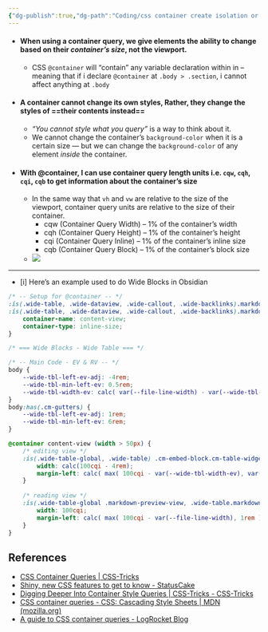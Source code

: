 ```yaml
---
{"dg-publish":true,"dg-path":"Coding/css container create isolation or containment for css variable.md","permalink":"/coding/css-container-create-isolation-or-containment-for-css-variable/","tags":["PermanentNote"],"created":"2023-09-07","updated":"2024-01-26"}
---
```


- #### When using a container query, we give elements the ability to change based on their _container’s size_, not the viewport.
	- CSS `@container` will “contain” any variable declaration within in – meaning that if i declare `@container` at `.body > .section`, i cannot affect anything at `.body`
- #### A container cannot change its own styles, Rather, they change the styles of ==their contents instead==
	- *“You cannot style what you query”* is a way to think about it.
	- We cannot change the container’s `background-color` when it is a certain size — but we can change the `background-color` of any element _inside_ the container. 
- #### With @container, I can use container query length units i.e. `cqw`, `cqh`, `cqi`, `cqb` to get information about the container’s size
	- In the same way that `vh` and `vw` are relative to the size of the viewport, container query units are relative to the size of their container.
		- cqw (Container Query Width) – 1% of the container’s width
		- cqh (Container Query Height) – 1% of the container’s height
		- cqi (Container Query Inline) – 1% of the container’s inline size
		- cqb (Container Query Block) – 1% of the container’s block size
	- ![](https://developer.mozilla.org/en-US/docs/Web/CSS/CSS_containment/Container_queries/container-query.svg)

---

- [i] Here’s an example used to do Wide Blocks in Obsidian
```css
/* -- Setup for @container -- */
:is(.wide-table, .wide-dataview, .wide-callout, .wide-backlinks).markdown-source-view.is-readable-line-width,
:is(.wide-table, .wide-dataview, .wide-callout, .wide-backlinks).markdown-preview-view.is-readable-line-width {
	container-name: content-view;
	container-type: inline-size;
}

/* === Wide Blocks - Wide Table === */

/* -- Main Code - EV & RV -- */
body {
	--wide-tbl-left-ev-adj: -4rem;
	--wide-tbl-min-left-ev: 0.5rem;
	--wide-tbl-width-ev: calc( var(--file-line-width) - var(--wide-tbl-left-ev-adj) );
}
body:has(.cm-gutters) {
	--wide-tbl-left-ev-adj: 1rem;
	--wide-tbl-min-left-ev: 6rem;
}

@container content-view (width > 50px) {
	/* editing view */
	:is(.wide-table-global, .wide-table) .cm-embed-block.cm-table-widget {
		width: calc(100cqi - 4rem);
		margin-left: calc( max( 100cqi - var(--wide-tbl-width-ev), var(--wide-tbl-min-left-ev) ) / 2 * -1 ) !important;
	}
	
	/* reading view */
	:is(.wide-table-global .markdown-preview-view, .wide-table.markdown-preview-view) div:has(> table) {
		width: 100cqi;
		margin-left: calc( max( 100cqi - var(--file-line-width), 1rem ) / 2 * -1 ) !important;
	}
}
```

## References
- [CSS Container Queries | CSS-Tricks](https://css-tricks.com/css-container-queries/)
- [Shiny, new CSS features to get to know - StatusCake](https://www.statuscake.com/blog/new-css-features-to-get-to-know/)
- [Digging Deeper Into Container Style Queries | CSS-Tricks - CSS-Tricks](https://css-tricks.com/digging-deeper-into-container-style-queries/)
- [CSS container queries - CSS: Cascading Style Sheets | MDN (mozilla.org)](https://developer.mozilla.org/en-US/docs/Web/CSS/CSS_container_queries)
- [A guide to CSS container queries - LogRocket Blog](https://blog.logrocket.com/css-container-queries-guide/)